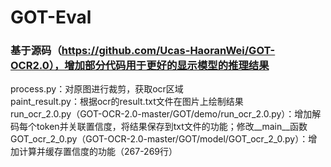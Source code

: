 # GOT-Eval

### 基于源码（https://github.com/Ucas-HaoranWei/GOT-OCR2.0），增加部分代码用于更好的显示模型的推理结果  

process.py：对原图进行裁剪，获取ocr区域  
paint_result.py：根据ocr的result.txt文件在图片上绘制结果  
run_ocr_2.0.py（GOT-OCR-2.0-master/GOT/demo/run_ocr_2.0.py）：增加解码每个token并关联置信度，将结果保存到txt文件的功能；修改__main__函数  
GOT_ocr_2_0.py（GOT-OCR-2.0-master/GOT/model/GOT_ocr_2_0.py）：增加计算并缓存置信度的功能（267-269行）
